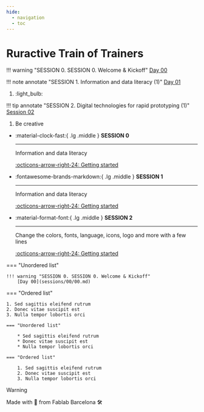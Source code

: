 ```yaml
---
hide:
  - navigation
  - toc
---
```


# Ruractive Train of Trainers

!!! warning "SESSION 0. SESSION 0. Welcome & Kickoff"
    [Day 00](sessions/00/00.md)

!!! note annotate "SESSION 1. Information and data literacy (1)"
    [Day 01](sessions/01/01.md)
1.  :light_bulb:

!!! tip annotate "SESSION 2. Digital technologies for rapid prototyping (1)"
    [Session 02](sessions/02/02.md)
1. Be creative
 


<div class="grid cards" markdown>

-   :material-clock-fast:{ .lg .middle } __SESSION 0__

    ---

    Information and data literacy 

    [:octicons-arrow-right-24: Getting started](..//docs/sessions/00.md)

-   :fontawesome-brands-markdown:{ .lg .middle } __SESSION 1__

    ---

    Information and data literacy

    [:octicons-arrow-right-24: Getting started](../docs/sessions/01.md.md)

-   :material-format-font:{ .lg .middle } __SESSION 2__

    ---

    Change the colors, fonts, language, icons, logo and more with a few lines

    [:octicons-arrow-right-24: Getting started](../sessions/02.md)


</div>



<div class="grid" markdown>

=== "Unordered list"

    !!! warning "SESSION 0. SESSION 0. Welcome & Kickoff"
        [Day 00](sessions/00/00.md)

=== "Ordered list"

    1. Sed sagittis eleifend rutrum
    2. Donec vitae suscipit est
    3. Nulla tempor lobortis orci

``` title="Content tabs"
=== "Unordered list"

    * Sed sagittis eleifend rutrum
    * Donec vitae suscipit est
    * Nulla tempor lobortis orci

=== "Ordered list"

    1. Sed sagittis eleifend rutrum
    2. Donec vitae suscipit est
    3. Nulla tempor lobortis orci
```

</div>

Warning


Made with :purple_heart: from Fablab Barcelona :hammer_and_wrench:
